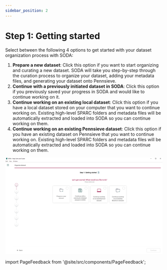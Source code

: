 ```yaml
---
sidebar_position: 2
---
```


# Step 1: Getting started

Select between the following 4 options to get started with your dataset organization process with SODA:

1. **Prepare a new dataset**: Click this option if you want to start organizing and curating a new dataset. SODA will take you step-by-step through the curation process to organize your dataset, adding your metadata files, and generating your dataset onto Pennsieve.
2. **Continue with a previously initiated dataset in SODA**: Click this option if you previously saved your progress in SODA and would like to continue working on it.
3. **Continue working on an existing local dataset**: Click this option if you have a local dataset stored on your computer that you want to continue working on. Existing high-level SPARC folders and metadata files will be automatically extracted and loaded into SODA so you can continue working on them.
4. **Continue working on an existing Pennsieve dataset**: Click this option if you have an existing dataset on Pennsieve that you want to continue working on. Existing high-level SPARC folders and metadata files will be automatically extracted and loaded into SODA so you can continue working on them.

![](https://github.com/fairdataihub/SODA-for-SPARC/blob/main/docs/documentation/Organize-dataset/getting-started.PNG?raw=true)

import PageFeedback from '@site/src/components/PageFeedback';

<PageFeedback />
